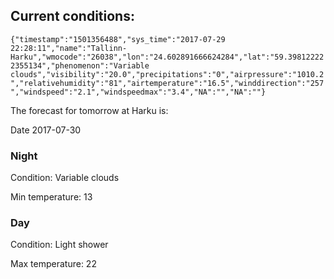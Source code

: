 ## Current conditions: 
 ``` {"timestamp":"1501356488","sys_time":"2017-07-29 22:28:11","name":"Tallinn-Harku","wmocode":"26038","lon":"24.602891666624284","lat":"59.398122222355134","phenomenon":"Variable clouds","visibility":"20.0","precipitations":"0","airpressure":"1010.2","relativehumidity":"81","airtemperature":"16.5","winddirection":"257","windspeed":"2.1","windspeedmax":"3.4","NA":"","NA":""} ```

 The forecast for tomorrow at Harku is: 

Date 2017-07-30 

### Night 

Condition: Variable clouds 

Min temperature: 13 

### Day 

Condition: Light shower 

Max temperature: 22 

